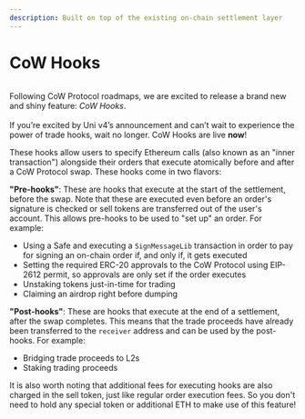 ```yaml
---
description: Built on top of the existing on-chain settlement layer
---
```


# CoW Hooks

<figure><img src="../../.gitbook/assets/Cow-hooks.gif" alt=""><figcaption></figcaption></figure>

Following CoW Protocol roadmaps, we are excited to release a brand new and shiny feature: _CoW Hooks_. \
\
If you’re excited by Uni v4’s announcement and can’t wait to experience the power of trade hooks, wait no longer. CoW Hooks are live **now**!&#x20;

These hooks allow users to specify Ethereum calls (also known as an "inner transaction") alongside their orders that execute atomically before and after a CoW Protocol swap. These hooks come in two flavors:

**"Pre-hooks"**: These are hooks that execute at the start of the settlement, before the swap. Note that these are executed even before an order's signature is checked or sell tokens are transferred out of the user's account. This allows pre-hooks to be used to "set up" an order. For example:

* Using a Safe and executing a `SignMessageLib` transaction in order to pay for signing an on-chain order if, and only if, it gets executed
* Setting the required ERC-20 approvals to the CoW Protocol using EIP-2612 permit, so approvals are only set if the order executes
* Unstaking tokens just-in-time for trading
* Claiming an airdrop right before dumping

**"Post-hooks"**: These are hooks that execute at the end of a settlement, after the swap completes. This means that the trade proceeds have already been transferred to the `receiver` address and can be used by the post-hooks. For example:

* Bridging trade proceeds to L2s
* Staking trading proceeds

It is also worth noting that additional fees for executing hooks are also charged in the sell token, just like regular order execution fees. So you don't need to hold any special token or additional ETH to make use of this feature!
